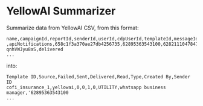 # YellowAI Summarizer

Summarize data from YellowAI CSV, from this format:
```
name,campaignId,reportId,senderId,userId,cdpUserId,templateId,messageId,status,source,smsUnits,scheduledAt,sentAt,deliveredAt,readAt,repliedAt,reply,errorMessage,comments
,apiNotifications,658c1f3a370ae27db4256735,62895363543100,6282111047847,,defi_apps_lto1b,o8IwiWbKv-qnhVWJyu8aS,delivered
...
```

into:
```
Template ID,Source,Failed,Sent,Delivered,Read,Type,Created By,Sender ID
cofi_insurance_1,yellowai,0,0,1,0,UTILITY,whatsapp business manager,'62895363543100
...
```
